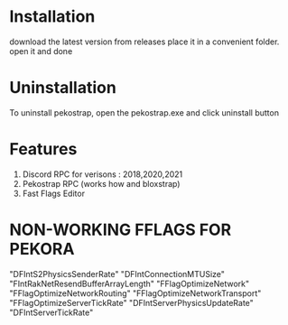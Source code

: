 # Installation
download the latest version from releases place it in a convenient folder. open it and done

# Uninstallation
To uninstall pekostrap, open the pekostrap.exe and click uninstall button

# Features 
1. Discord RPC for verisons : 2018,2020,2021
2. Pekostrap RPC (works how and bloxstrap)
3. Fast Flags Editor



# NON-WORKING FFLAGS FOR PEKORA
  "DFIntS2PhysicsSenderRate"
  "DFIntConnectionMTUSize"
  "FIntRakNetResendBufferArrayLength"
  "FFlagOptimizeNetwork"
  "FFlagOptimizeNetworkRouting"
  "FFlagOptimizeNetworkTransport"
  "FFlagOptimizeServerTickRate"
  "DFIntServerPhysicsUpdateRate"
  "DFIntServerTickRate"
